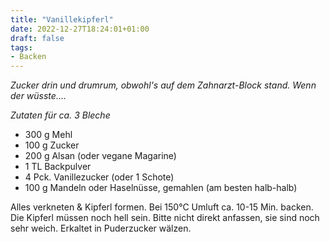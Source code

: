 ```yaml
---
title: "Vanillekipferl"
date: 2022-12-27T18:24:01+01:00
draft: false
tags: 
- Backen
---
```




*Zucker drin und drumrum, obwohl's auf dem Zahnarzt-Block stand. Wenn der wüsste....* 

*Zutaten für ca. 3 Bleche*

* 300 g Mehl
* 100 g Zucker
* 200 g Alsan (oder vegane Magarine)
* 1 TL Backpulver
* 4 Pck. Vanillezucker (oder 1 Schote)
* 100 g Mandeln oder Haselnüsse, gemahlen (am besten halb-halb)

Alles verkneten & Kipferl formen. 
Bei 150°C Umluft ca. 10-15 Min. backen. 
Die Kipferl müssen noch hell sein. Bitte nicht direkt anfassen, sie sind noch sehr weich. 
Erkaltet in Puderzucker wälzen. 